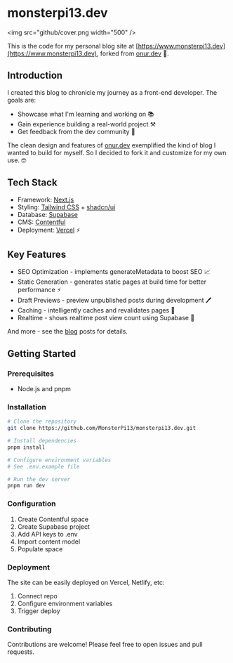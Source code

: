 # monsterpi13.dev

<img src="github/cover.png width="500" />

This is the code for my personal blog site at [https://www.monsterpi13.dev](https://www.monsterpi13.dev), forked from
[onur.dev](https://github.com/suyalcinkaya/onur.dev) 🍴.

## Introduction

I created this blog to chronicle my journey as a front-end developer. The goals are:

- Showcase what I'm learning and working on 📚
- Gain experience building a real-world project ⚒️
- Get feedback from the dev community 👥

The clean design and features of [onur.dev](https://onur.dev/) exemplified the kind of blog I wanted to build for
myself. So I decided to fork it and customize for my own use. 🤓

## Tech Stack

- Framework: [Next.js](https://nextjs.org/)
- Styling: [Tailwind CSS](https://tailwindcss.com/) + [shadcn/ui](https://ui.shadcn.com/)
- Database: [Supabase](https://supabase.com/)
- CMS: [Contentful](https://www.contentful.com/)
- Deployment: [Vercel](https://vercel.com/) ⚡️

## Key Features

- SEO Optimization - implements generateMetadata to boost SEO 📈
- Static Generation - generates static pages at build time for better performance ⚡️
- Draft Previews - preview unpublished posts during development 🖊️
- Caching - intelligently caches and revalidates pages 💾
- Realtime - shows realtime post view count using Supabase 🔴

And more - see the [blog](https://dev.to/monsterpi13/building-my-developer-blog-site-2jee) posts for details.

## Getting Started

### Prerequisites

- Node.js and pnpm

### Installation

```bash
# Clone the repository
git clone https://github.com/MonsterPi13/monsterpi13.dev.git

# Install dependencies
pnpm install

# Configure environment variables
# See .env.example file

# Run the dev server
pnpm run dev
```

### Configuration

1. Create Contentful space
2. Create Supabase project
3. Add API keys to .env
4. Import content model
5. Populate space

### Deployment

The site can be easily deployed on Vercel, Netlify, etc:

1. Connect repo
2. Configure environment variables
3. Trigger deploy

### Contributing

Contributions are welcome! Please feel free to open issues and pull requests.
